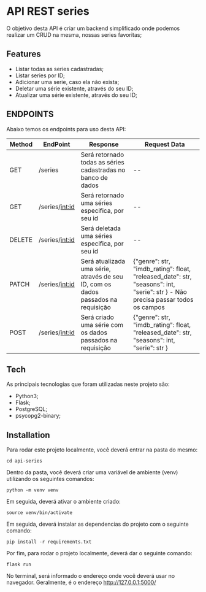 # API REST series

O objetivo desta API é criar um backend simplificado onde podemos realizar um CRUD na mesma, 
nossas series favoritas;

## Features

- Listar todas as series cadastradas;
- Listar series por ID;
- Adicionar uma serie, caso ela não exista;
- Deletar uma série existente, através do seu ID;
- Atualizar uma série existente, através do seu ID;

## ENDPOINTS

Abaixo temos os endpoints para uso desta API:

| Method | EndPoint           | Response                                                                                  | Request Data                                                                                                                         |
| ------ | ------------------ | ----------------------------------------------------------------------------------------- | ------------------------------------------------------------------------------------------------------------------------------------ |
| GET    | /series                  | Será retornado todas as séries cadastradas no banco de dados                                      | --                                                                                                                                   |
| GET    | /series/<int:id>             | Será retornado uma séries especifica, por seu id                                        | --                                                                                                                                   |
| DELETE    | /series/<int:id>          | Será deletada uma séries especifica, por seu id                                      | --                    
| PATCH    | /series/<int:id>          | Será atualizada uma série, através de seu ID, com os dados passados na requisição                                       | {"genre": str, "imdb_rating": float, "released_date": str, "seasons": int, "serie": str } - Não precisa passar todos os campos                
| POST    | /series/<int:id> | Será criado uma série com os dados passados na requisição | {"genre": str, "imdb_rating": float, "released_date": str, "seasons": int, "serie": str }


## Tech

As principais tecnologias que foram utilizadas neste projeto são:

- Python3;
- Flask;
- PostgreSQL;
- psycopg2-binary;

## Installation

Para rodar este projeto localmente, você deverá entrar na pasta do mesmo:

```
cd api-series
```

Dentro da pasta, você deverá criar uma variável de ambiente (venv) utilizando os seguintes comandos:

```
python -m venv venv
```

Em seguida, deverá ativar o ambiente criado:

```
source venv/bin/activate
```

Em seguida, deverá instalar as dependencias do projeto com o seguinte comando:

```
pip install -r requirements.txt
```

Por fim, para rodar o projeto localmente, deverá dar o seguinte comando:

```
flask run
```

No terminal, será informado o endereço onde você deverá usar no navegador. Geralmente, é o endereço http://127.0.0.1:5000/
